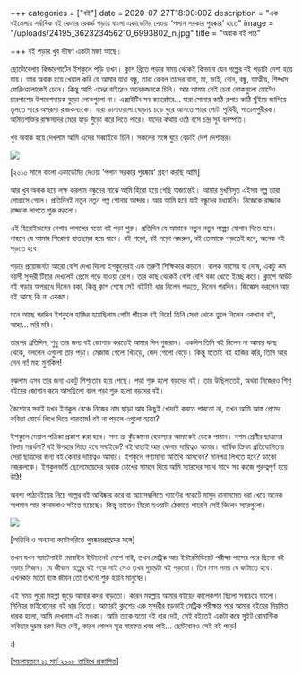 +++
categories = ["বই"]
date = 2020-07-27T18:00:00Z
description = "এক বইমেলায় সর্বাধিক বই কেনার রেকর্ড গড়ায় বাংলা একাডেমির দেওয়া ‘পলান সরকার পুরষ্কার’ হাতে"
image = "/uploads/24195_362323456210_6993802_n.jpg"
title = "অবাক বই পাঠ"

+++
বই পড়ার খুব ভীষণ একটা মজা আছে।

ছোটোবেলায় কিন্ডারগার্টেন ইশকুলে পড়ি তখন। ক্লাশ থ্রিতে পড়ার সময় থেকেই কিভাবে যেন গল্পের বই পড়াটা নেশা হয়ে যায়। আর অবাক হয়ে খেয়াল করি যে আমার যারা বন্ধু, তারা কেবল তাদের বাবা, মা, ভাই, বোন, বন্ধু, আত্মীয়, শিক্খস, ফেরিওয়ালাকেই চেনে। কিন্তু আমি এদের বাইরেও অনেকজনকে চিনি। আর আমার সেই চেনা লোকগুলো মোটেও চারপাশের উপদেশদায়ক বুড়ো লোকগুলো না। এক্সাইটিং সব ক্যারেক্টার... যারা সোনার কাঠি রূপার কাঠি ছুঁইয়ে জাগিয়ে ‍তুলতে পারে অপরূপা রাজকন্যাকে। যারা ডানাওয়ালা ঘোড়ায় চড়ে ঘুরে আসতে পারে গোটা পৃথিবী, পাতালপুরীরক। অমিতশক্তির রাক্ষসদের মেরে হাড় গুঁড়ো করে দিতে পারে। যাদের কথায় ওঠে বসে চন্দ্র সূর্য বনস্পতি।

খুব অবাক হয়ে দেখলাম আমি এদের সব্বাইকে চিনি। সকলের সঙ্গে ঘুরে বেড়াই দেশ দেশান্তর।

![](/uploads/24195_363530566210_3530284_n.jpg)

\[২০১০ সালে বাংলা একাডেমির দেওয়া ‘পলান সরকার পুরষ্কার’ গ্রহণ করছি আমি\]

আর খুব অবাক হয়ে লক্ষ করলাম বন্ধুদের মাঝে আমি হিরো হয়ে গেছি অজান্তেই। আমার মুখনিসৃত এইসব গল্প তারা গোগ্রাসে গেলে। প্রতিদিনই নতুন নতুন গল্প শোনার আব্দার। আর আমি হয়ে যাই বন্ধুদের মধ্যমনি। নিজেকে রাজ্জাক রাজ্জাক লাগতে শুরু করলো।

এই হিরোইজমের নেশায় পাগলের মতো বই পড়া শুরু। প্রতিদিন  যে আমাকে নতুন নতুন গল্পের যোগান দিতে হবে। নাহলে যে আমার শিরোপা হাতছাড়া হয়ে যাবে। বই পড়ো, বই পড়ো নজরুল, বই তোমাকে পড়তেই হবে, অনেক বই পড়তে হবে।

পড়ার প্রয়োজনটা আরো বেশি দেখা দিলো ইশকুলেরই এক তরুণী শিক্ষিকার কারনে। বালক বয়সের যা দোষ, একটু কম বয়সী সুন্দরী টিচার দেখলেই প্রেমে পড়ে যাওয়া রোগ। তার কাছ থেকেই বেশি বেশি বকা খেতে ইচ্ছে করে। ক্লাশে আউট বই পড়ার অপরাধে দিলেন বকা, কিন্তু ক্লাশ শেষে সেই বইটাই ধার নিলেন পড়তে, দিলেন পরদিন। জিজ্ঞেস করলেন আর বই আছে কি না এরকম।

মনে আছে পরদিন ইশকুলে হাজির হয়েছিলাম গোটা পাঁচেক বই নিয়ে! তিনি সেথা থেকে তুলে নিলেন একখানা বই, আহা... মরি মরি।

তারপর প্রতিদিন, শুধু তার জন্য বই জোগাড় করতেই আমার দিন ‍গুজরান। একদিন তিনি বই নিলেন না আমার কাছ থেকে, বললেন এগুলো তার পড়া। মেজাজ গেলো খিঁচড়ে, জেদ গেলো বেড়ে। কিন্তু যতোই বই হাজির করি, তিনি আর নেন না! মহা মুশকিল!

বুঝলাম এসব তার জন্য একটু শিশুতোষ হয়ে গেছে। পড়া শুরু হলো বড়দের বই। তার উছিলাতেই, অথবা নিজেরও শিশু বইয়ের জোগান কমে আসছিলো বলে পড়া শুরু হলো বড়দের বই।

কৈশোরে সবাই যখন ইশকুল বেঞ্চে নিজের নাম ছাড়া আর কিছুই খোদাই করতে পারতো না, তখন আমি আস্ত প্রেমের কবিতা বোর্ডে লিখে দিতে পারতাম! বই না পড়লে এগুলো হতো?

ইশকুলে দেয়াল পত্রিকা প্রকাশ করা হবে। সদা ভ্রু কুঁচকানো হেডস্যার আমাকেই ডেকে পাঠান। দশম শ্রেণীর ছাত্রদের বিদায় সম্বর্ধনা? বই উপহার দিতে হবে সবাইকে? বই বাছাই আর কেনার দায়িত্বও আমার। বার্ষিক ক্রিড়া প্রতিযোগিতায় সেরা ছাত্রদের জন্য বই কেনার দায়িত্বও আমার। ইশকুলে গণ্যমান্য অতিথি আসবেন? মানপত্র লিখতে হবে? ডাকো নজরুলকে। ইশকুলভর্তি ছেলেমেয়েদের অবাক চোখের সামনে দিয়ে আমি স্যারদের সাথে সাথে সব কাজে গুরুত্বপূর্ণ হয়ে উঠি!

অবশ্য পাঠ্যবইয়ের নিচে গল্পের বই আবিষ্কার করে বা অ্যাসেম্বলিতে প্যান্টের পকেটে মাসুদ রানাসমেত ধরা খেয়ে অনেক অপমান আর কানমলাও সইতে হয়েছে। কিন্তু তাতেও হিরো হওয়াটা ঠেকাতে পারেনি সেই ভিলেন স্যারগুলো।

![](/uploads/24195_363530656210_2670451_n.jpg)

\[অতিথি ও অন্যান্য ক্যাটাগরিতে পুরষ্কারপ্রাপ্তদের সঙ্গে\]

তখন যখন স্যাটেলাইট মোবাইল ইন্টারনেট দেশে নাই, তখন মেট্রিক আর ইন্টারমিডিয়েট পরীক্ষা পাসের পরে ছিলো বই পড়ার সিজন। যে জীবনে গল্পের বই পড়ে নাই সেও তখন দুচারটা বই পড়তো। তিন মাস সময় যে কাটাতে হবে। এখনকার মতো ব্যস্ত জীবন তো তখনো শুরু হয়নি মানুষের।

এই সময় পুরো মহল্লা জুড়ে আমার কদর বাড়তো। কারন মহল্লায় আমার বইয়ের কালেকশন ছিলো সবচেয়ে ভালো। সিনিয়র ভাইবোনেরা বই ধার নিতো। আমারই ক্লাশের এক সুন্দরীর বড়ভাই মেট্রিক পরীক্ষার পরে আমার বইয়ের নিয়মিত ধারক হলো, আমি দেখলাম এই মওকা। আমি তাকে যতো বই ধার দেই, সেই বইতেই একটা করে সুইট রোমান্টিক কবিতার দুচার চরণ দিয়ে দেই, কারন গোপন সূত্র মারফত খবর পাই... ছোটবোনও সেই বই পড়ে!

:)

\[[সচলায়তনে ১১ মার্চ ২০০৮ তারিখে প্রকাশিত](http://www.sachalayatan.com/nazrul_islam/13160)\]